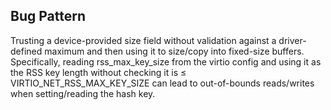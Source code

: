## Bug Pattern

Trusting a device-provided size field without validation against a driver-defined maximum and then using it to size/copy into fixed-size buffers. Specifically, reading rss_max_key_size from the virtio config and using it as the RSS key length without checking it is ≤ VIRTIO_NET_RSS_MAX_KEY_SIZE can lead to out-of-bounds reads/writes when setting/reading the hash key.
